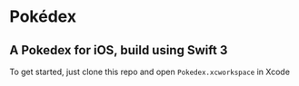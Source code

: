 # Pokédex

## A Pokedex for iOS, build using Swift 3

To get started, just clone this repo and open `Pokedex.xcworkspace`
in Xcode
